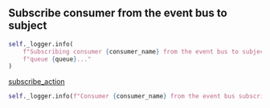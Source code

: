 ## Subscribe consumer from the event bus to subject

```python
self._logger.info(
    f"Subscribing consumer {consumer_name} from the event bus to subject {topic} and adding it under NATS "
    f"queue {queue}..."
)
```

[subscribe_action](../../nats/clients/subscribe_action.md)

```python
self._logger.info(f"Consumer {consumer_name} from the event bus subscribed successfully")
```
